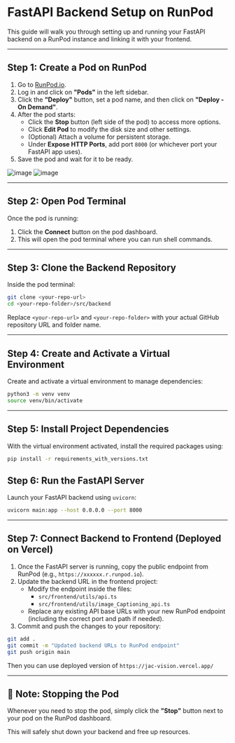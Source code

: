 # FastAPI Backend Setup on RunPod

This guide will walk you through setting up and running your FastAPI backend on a RunPod instance and linking it with your frontend.

---

## Step 1: Create a Pod on RunPod

1. Go to [RunPod.io](https://www.runpod.io/).
2. Log in and click on **"Pods"** in the left sidebar.
3. Click the **"Deploy"** button, set a pod name, and then click on **"Deploy - On Demand"**.
4. After the pod starts:
   - Click the **Stop** button (left side of the pod) to access more options.
   - Click **Edit Pod** to modify the disk size and other settings.
   - (Optional) Attach a volume for persistent storage.
   - Under **Expose HTTP Ports**, add port `8000` (or whichever port your FastAPI app uses).
5. Save the pod and wait for it to be ready.

![image](https://github.com/user-attachments/assets/964945d2-15e5-49e8-8787-cf4498709443)
![image](https://github.com/user-attachments/assets/55ebe5db-d7a2-4d5a-8642-6ddb6d1e9af7)

---

## Step 2: Open Pod Terminal

Once the pod is running:

1. Click the **Connect** button on the pod dashboard.
2. This will open the pod terminal where you can run shell commands.

---

## Step 3: Clone the Backend Repository

Inside the pod terminal:

```bash
git clone <your-repo-url>
cd <your-repo-folder>/src/backend
```

Replace `<your-repo-url>` and `<your-repo-folder>` with your actual GitHub repository URL and folder name.

---

## Step 4: Create and Activate a Virtual Environment

Create and activate a virtual environment to manage dependencies:

```bash
python3 -m venv venv
source venv/bin/activate
```

---

## Step 5: Install Project Dependencies

With the virtual environment activated, install the required packages using:

```bash
pip install -r requirements_with_versions.txt
```


## Step 6: Run the FastAPI Server

Launch your FastAPI backend using `uvicorn`:

```bash
uvicorn main:app --host 0.0.0.0 --port 8000
```

---

## Step 7: Connect Backend to Frontend (Deployed on Vercel)

1. Once the FastAPI server is running, copy the public endpoint from RunPod (e.g., `https://xxxxxx.r.runpod.io`).
2. Update the backend URL in the frontend project:
   - Modify the endpoint inside the files:
     - `src/frontend/utils/api.ts`
     - `src/frontend/utils/image_Captioning_api.ts`
   - Replace any existing API base URLs with your new RunPod endpoint (including the correct port and path if needed).
3. Commit and push the changes to your repository:

```bash
git add .
git commit -m "Updated backend URLs to RunPod endpoint"
git push origin main
```

Then you can use deployed version of `https://jac-vision.vercel.app/`


---

## 🔁 Note: Stopping the Pod

Whenever you need to stop the pod, simply click the **"Stop"** button next to your pod on the RunPod dashboard.

This will safely shut down your backend and free up resources.

